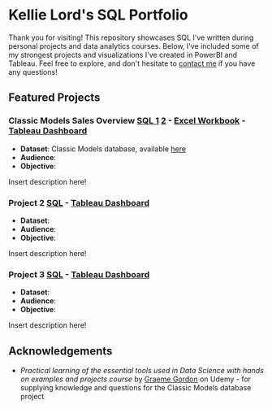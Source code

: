 # Kellie Lord's SQL Portfolio 
Thank you for visiting! This repository showcases SQL I've written during personal projects and data analytics courses. Below, I've included some of my strongest projects and visualizations I've created in PowerBI and Tableau. Feel free to explore, and don't hesitate to [contact me](https://www.linkedin.com/in/kellielord/) if you have any questions! 
## Featured Projects

### Classic Models Sales Overview [SQL 1](https://github.com/kellielord/SQL-Portfolio/blob/main/Classic%20Models%20Sales%20Overview) [2]() - [Excel Workbook]() - [Tableau Dashboard]()
- **Dataset**: Classic Models database, available [here]()
- **Audience**: 
- **Objective**:

Insert description here!
### Project 2 [SQL]() - [Tableau Dashboard]()
- **Dataset**:
- **Audience**:
- **Objective**:

Insert description here!
### Project 3 [SQL]() - [Tableau Dashboard]()
- **Dataset**:
- **Audience**:
- **Objective**:

Insert description here!

## Acknowledgements
- *Practical learning of the essential tools used in Data Science with hands on examples and projects course* by [Graeme Gordon](https://www.udemy.com/user/graeme-gordon-32/) on Udemy - for supplying knowledge and questions for the Classic Models database project
